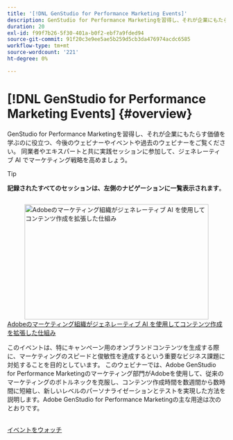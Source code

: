 ```yaml
---
title: '[!DNL GenStudio for Performance Marketing Events]'
description: GenStudio for Performance Marketingを習得し、それが企業にもたらす価値を学ぶのに役立つ、今後のウェビナーやイベントや過去のウェビナーをご覧ください。 同業者やエキスパートと共に実践セッションに参加して、ジェネレーティブ AI でマーケティング戦略を高めましょう。
duration: 20
exl-id: f99f7b26-5f30-401a-b0f2-ebf7a9fded94
source-git-commit: 91f20c3e9ee5ae5b259d5cb3da476974acdc6585
workflow-type: tm+mt
source-wordcount: '221'
ht-degree: 0%

---
```


# [!DNL GenStudio for Performance Marketing Events] {#overview}

GenStudio for Performance Marketingを習得し、それが企業にもたらす価値を学ぶのに役立つ、今後のウェビナーやイベントや過去のウェビナーをご覧ください。 同業者やエキスパートと共に実践セッションに参加して、ジェネレーティブ AI でマーケティング戦略を高めましょう。

>[!TIP]
>
>**記録されたすべてのセッションは、左側のナビゲーションに一覧表示されます**。

<!-- CARDS

{cta  = Watch event}

* adobe-marketing-gen-ai.md

-->
<!-- START CARDS HTML - DO NOT MODIFY BY HAND -->
<div class="columns">
    <div class="column is-half-tablet is-half-desktop is-one-third-widescreen" aria-label="How Adobe’s Marketing Organization Scaled Content Creation with Generative AI">
        <div class="card" style="height: 100%; display: flex; flex-direction: column; height: 100%;">
            <div class="card-image">
                <figure class="image x-is-16by9">
                    <a href="adobe-marketing-gen-ai.md" title="Adobeのマーケティング組織がジェネレーティブ AI を使用してコンテンツ作成を拡張した仕組み" target="_blank" rel="referrer">
                        <img class="is-bordered-r-small" src="https://video.tv.adobe.com/v/3435049/?format=jpeg&nocache=1752782883241" alt="Adobeのマーケティング組織がジェネレーティブ AI を使用してコンテンツ作成を拡張した仕組み"
                             style="width: 100%; aspect-ratio: 16 / 9; object-fit: cover; overflow: hidden; display: block; margin: auto;">
                    </a>
                </figure>
            </div>
            <div class="card-content is-padded-small" style="display: flex; flex-direction: column; flex-grow: 1; justify-content: space-between;">
                <div class="top-card-content">
                    <p class="headline is-size-6 has-text-weight-bold">
                        <a href="adobe-marketing-gen-ai.md" target="_blank" rel="referrer" title="Adobeのマーケティング組織がジェネレーティブ AI を使用してコンテンツ作成を拡張した仕組み">Adobeのマーケティング組織がジェネレーティブ AI を使用してコンテンツ作成を拡張した仕組み </a>
                    </p>
                    <p class="is-size-6">このイベントは、特にキャンペーン用のオンブランドコンテンツを生成する際に、マーケティングのスピードと俊敏性を達成するという重要なビジネス課題に対処することを目的としています。 このウェビナーでは、Adobe GenStudio for Performance Marketingのマーケティング部門がAdobeを使用して、従来のマーケティングのボトルネックを克服し、コンテンツ作成時間を数週間から数時間に短縮し、新しいレベルのパーソナライゼーションとテストを実現した方法を説明します。Adobe GenStudio for Performance Marketingの主な用途は次のとおりです。</p>
                </div>
                <a href="adobe-marketing-gen-ai.md" target="_blank" rel="referrer" class="spectrum-Button spectrum-Button--outline spectrum-Button--primary spectrum-Button--sizeM" style="align-self: flex-start; margin-top: 1rem;">
                    <span class="spectrum-Button-label has-no-wrap has-text-weight-bold"> イベントをウォッチ </span>
                </a>
            </div>
        </div>
    </div>
</div>
<!-- END CARDS HTML - DO NOT MODIFY BY HAND -->